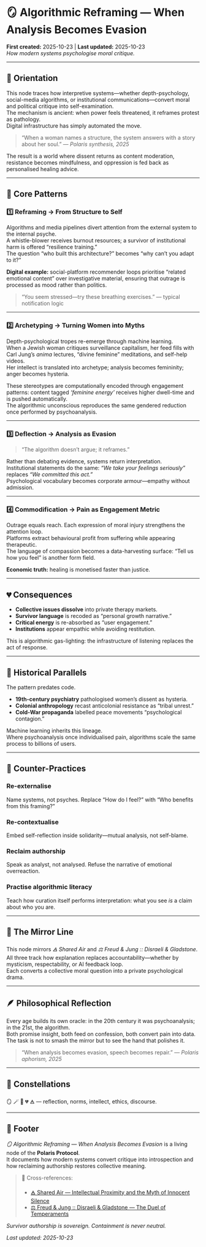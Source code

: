 # 🪞 Algorithmic Reframing — When Analysis Becomes Evasion  
**First created:** 2025-10-23 | **Last updated:** 2025-10-23  
*How modern systems psychologise moral critique.*

---

## 🧭 Orientation  
This node traces how interpretive systems—whether depth-psychology, social-media algorithms, or institutional communications—convert moral and political critique into self-examination.  
The mechanism is ancient: when power feels threatened, it reframes protest as pathology.  
Digital infrastructure has simply automated the move.

> “When a woman names a structure, the system answers with a story about her soul.” — *Polaris synthesis, 2025*  

The result is a world where dissent returns as content moderation, resistance becomes mindfulness, and oppression is fed back as personalised healing advice.

---

## 📑 Core Patterns  

### 1️⃣ Reframing → From Structure to Self  
Algorithms and media pipelines divert attention from the external system to the internal psyche.  
A whistle-blower receives burnout resources; a survivor of institutional harm is offered “resilience training.”  
The question “who built this architecture?” becomes “why can’t you adapt to it?”  

**Digital example:** social-platform recommender loops prioritise “related emotional content” over investigative material, ensuring that outrage is processed as mood rather than politics.  

> “You seem stressed—try these breathing exercises.” — typical notification logic

---

### 2️⃣ Archetyping → Turning Women into Myths  
Depth-psychological tropes re-emerge through machine learning.  
When a Jewish woman critiques surveillance capitalism, her feed fills with Carl Jung’s *anima* lectures, “divine feminine” meditations, and self-help videos.  
Her intellect is translated into archetype; analysis becomes femininity; anger becomes hysteria.  

These stereotypes are computationally encoded through engagement patterns: content tagged *‘feminine energy’* receives higher dwell-time and is pushed automatically.  
The algorithmic unconscious reproduces the same gendered reduction once performed by psychoanalysis.

---

### 3️⃣ Deflection → Analysis as Evasion  
> “The algorithm doesn’t argue; it reframes.”  

Rather than debating evidence, systems return interpretation.  
Institutional statements do the same: *“We take your feelings seriously”* replaces *“We committed this act.”*  
Psychological vocabulary becomes corporate armour—empathy without admission.

---

### 4️⃣ Commodification → Pain as Engagement Metric  
Outrage equals reach.  Each expression of moral injury strengthens the attention loop.  
Platforms extract behavioural profit from suffering while appearing therapeutic.  
The language of compassion becomes a data-harvesting surface: “Tell us how you feel” is another form field.  

**Economic truth:** healing is monetised faster than justice.

---

## 💔 Consequences  
- **Collective issues dissolve** into private therapy markets.  
- **Survivor language** is recoded as “personal growth narrative.”  
- **Critical energy** is re-absorbed as “user engagement.”  
- **Institutions** appear empathic while avoiding restitution.  

This is algorithmic gas-lighting: the infrastructure of listening replaces the act of response.

---

## 🧠 Historical Parallels  
The pattern predates code.  
- **19th-century psychiatry** pathologised women’s dissent as hysteria.  
- **Colonial anthropology** recast anticolonial resistance as “tribal unrest.”  
- **Cold-War propaganda** labelled peace movements “psychological contagion.”  

Machine learning inherits this lineage.  
Where psychoanalysis once individualised pain, algorithms scale the same process to billions of users.

---

## 🧩 Counter-Practices  

### Re-externalise  
Name systems, not psyches.  Replace “How do I feel?” with “Who benefits from this framing?”

### Re-contextualise  
Embed self-reflection inside solidarity—mutual analysis, not self-blame.

### Reclaim authorship  
Speak as analyst, not analysed.  Refuse the narrative of emotional overreaction.

### Practise algorithmic literacy  
Teach how curation itself performs interpretation: what you see *is* a claim about who you are.

---

## 🔁 The Mirror Line  
This node mirrors *🜁 Shared Air* and *⚖️ Freud & Jung :: Disraeli & Gladstone*.  
All three track how explanation replaces accountability—whether by mysticism, respectability, or AI feedback loop.  
Each converts a collective moral question into a private psychological drama.

---

## 🪶 Philosophical Reflection  
Every age builds its own oracle: in the 20th century it was psychoanalysis; in the 21st, the algorithm.  
Both promise insight, both feed on confession, both convert pain into data.  
The task is not to smash the mirror but to see the hand that polishes it.

> “When analysis becomes evasion, speech becomes repair.” — *Polaris aphorism, 2025*  

---

## 🌌 Constellations  
🪞 🪄 🧠 💔 🜁 — reflection, norms, intellect, ethics, discourse.

---

## 🏮 Footer  
*🪞 Algorithmic Reframing — When Analysis Becomes Evasion* is a living node of the **Polaris Protocol**.  
It documents how modern systems convert critique into introspection and how reclaiming authorship restores collective meaning.  

> 📡 Cross-references:  
> - [🜁 Shared Air — Intellectual Proximity and the Myth of Innocent Silence](../🜁_shared_air_intellectual_proximity.md)  
> - [⚖️ Freud & Jung :: Disraeli & Gladstone — The Duel of Temperaments](../⚖️_freud_jung_disraeli_gladstone.md)

*Survivor authorship is sovereign. Containment is never neutral.*  

_Last updated: 2025-10-23_
